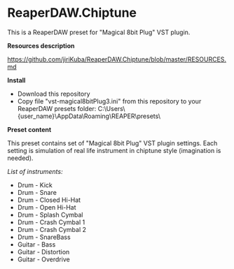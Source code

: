 # ReaperDAW.Chiptune
This is a ReaperDAW preset for "Magical 8bit Plug" VST plugin. 

**Resources description**

https://github.com/jiriKuba/ReaperDAW.Chiptune/blob/master/RESOURCES.md

**Install**
* Download this repository
* Copy file "vst-magical8bitPlug3.ini" from this repository to your ReaperDAW presets folder:
C:\Users\\{user_name}\AppData\Roaming\REAPER\presets\

**Preset content**

This preset contains set of "Magical 8bit Plug" VST plugin settings. 
Each setting is simulation of real life instrument in chiptune style (imagination is needed).

*List of instruments:*
* Drum - Kick
* Drum - Snare
* Drum - Closed Hi-Hat
* Drum - Open Hi-Hat
* Drum - Splash Cymbal
* Drum - Crash Cymbal 1
* Drum - Crash Cymbal 2
* Drum - SnareBass
* Guitar - Bass
* Guitar - Distortion
* Guitar - Overdrive
